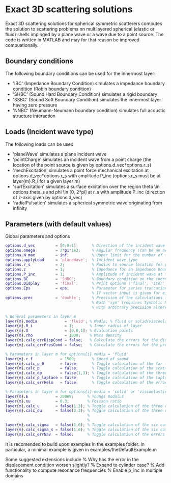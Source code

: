 # Exact 3D scattering solutions
Exact 3D scattering solutions for spherical symmetric scatterers computes the solution to scattering problems on multilayered spherical (elastic or fluid) shells impinged by a plane wave or a wave due to a point source. The code is written in MATLAB and may for that reason be improved compuationally.

## Boundary conditions
The following boundary conditions can be used for the innermost layer:
- 'IBC' (Impedance Boundary Condition) simulates a impedance boundary condition (Robin boundary condition)
- 'SHBC' (Sound Hard Boundary Condition) simulates a rigid boundary
- 'SSBC' (Sound Soft Boundary Condition) simulates the innermost layer having zero pressure
- 'NNBC' (Neumann-Neumann boundary condition) simulates full acoustic structure interaction

## Loads (Incident wave type)
The following loads can be used
- 'planeWave' simulates a plane incident wave
- 'pointCharge' simulates an incident wave from a point charge (the location of the point source is given by options.d_vec*options.r_s)
- 'mechExcitation' simulates a point force mechanical excitation at options.d_vec*options.r_s with amplitude P_inc (options.r_s must be at layer{m}.R_i for a given layer m)
- 'surfExcitation' simulates a surface excitation over the region theta \in options.theta_s and phi \in [0, 2*pi] at r_s with amplitude P_inc (direction of z-axis given by options.d_vec)
- 'radialPulsation' simulates a spherical symmetric wave originating from infinity

## Parameters (with default values)
Global parameters and options
```Matlab
options.d_vec         = [0;0;1];      % Direction of the incident wave
options.omega         = 2*pi*1e3;     % Angular frequency (can be an array of angular frequencies)
options.N_max         = inf;          % Upper limit for the number of terms in the series
options.applyLoad     = 'planeWave';  % Incident wave type
options.r_s           = 2;            % Radius to source location for point charge incident waves
options.z             = 1;            % Impedance for an impedance boundary condition
options.P_inc         = 1;            % Amplitude of incident wave at the origin. P_inc can be given as a function handle P_inc(omega) where omega is the angular frequency
options.BC            = 'SHBC';       % Boundary condition on the inermost layer 'SSBC' (Sound soft boundary condition), 'NNBC' (Neumann-Neumann boundary condition) 
options.Display       = 'final';      % Print options ('final', 'iter' or 'none')
options.Eps           = eps;          % Parameter for series truncation. The summation are terminated whenever the relative contribution of the given term is less then Eps. 
                                      % If vector input is given for either X or omega, the maximal relative contribution of the given term is compared with Eps
options.prec          = 'double';     % Precision of the calculations (default: 'double'). 
                                      % Both 'sym' (requires Symbolic Math Toolbox in MATLAB) and 'mp' (requires Advanpix toolbox: https://www.advanpix.com/) are supported, 
                                      % with arbitrary precision altered by Digits and mp.Digits respectively

% General parameters in layer m
layer{m}.media            = 'fluid'; % Media; % fluid or solid/viscoelastic (Helmholtz equation or Navier equation)
layer{m}.R_i              = 1;       % Inner radius of layer
layer{m}.X                = [0,0,1]; % Evaluation points
layer{m}.rho              = 1000;    % Mass density
layer{m}.calc_errDispCond = false;   % Calculate the errors for the displacement conditions
layer{m}.calc_errPresCond = false;   % Calculate the errors for the pressure conditions

% Parameters in layer m for options{i}.media = 'fluid'
layer{m}.c_f          	= 1500;       % Speed of sound
layer{m}.calc_p_0       = false;      % Toggle calculation of the far field pattern
layer{m}.calc_p       	= false;      % Toggle calculation of the scattered pressure
layer{m}.calc_dp      	= false(1,3); % Toggle calculation of the three components of the gradient of the pressure
layer{m}.calc_p_laplace	= false;      % Toggle calculation of the Laplace operator of the scattered pressure fields
layer{m}.calc_errHelm	= false;      % Toggle calculation of the errors for the Helmholtz equation

% Parameters in layer m for options{i}.media = 'solid' or 'viscoelastic'
layer{m}.E            = 200e9;      % Youngs modulus
layer{m}.nu           = 0.3;        % Poisson ratio
layer{m}.calc_u       = false(1,3); % Toggle calculation of the three components of the displacement
layer{m}.calc_du      = false(3,3); % Toggle calculation of the three cartesian derivatives of the three components of the displacement [du_xdx du_xdy du_xdz; 
                                    %                                                                                                    du_ydx du_ydy du_ydz; 
                                    %                                                                                                    du_zdx du_zdy du_zdz]
layer{m}.calc_sigma   = false(1,6); % Toggle calculation of the six components of the stress field (cartesian coordinates) [sigma_xx sigma_yy sigma_zz sigma_yz sigma_xz sigma_xy]
layer{m}.calc_sigma_s = false(1,6); % Toggle calculation of the six components of the stress field (spherical coordinates) [sigma_rr sigma_tt sigma_pp sigma_tp sigma_rp sigma_rt]
layer{m}.calc_errNav  = false;      % Toggle calculation of the errors for the Navier equation
```

It is recomended to build upon examples in the examples folder. In particular, a minimal example is given in examples/theDefaultExample.m

Some suggested extensions include
% Why has the error in the displacement condition worsen slightly?
% Expand to cylinder case?
% Add functionality to compute resonance frequencies
% Enable p_inc in multiple domains


